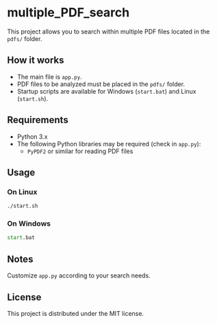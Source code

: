 
# multiple_PDF_search

This project allows you to search within multiple PDF files located in the `pdfs/` folder.

## How it works

- The main file is `app.py`.
- PDF files to be analyzed must be placed in the `pdfs/` folder.
- Startup scripts are available for Windows (`start.bat`) and Linux (`start.sh`).

## Requirements

- Python 3.x
- The following Python libraries may be required (check in `app.py`):
  - `PyPDF2` or similar for reading PDF files

## Usage

### On Linux
```sh
./start.sh
```

### On Windows
```bat
start.bat
```

## Notes

Customize `app.py` according to your search needs.

## License

This project is distributed under the MIT license.
